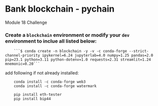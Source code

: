 # Bank blockchain - pychain
Module 18 Challenge

### Create a `blockchain` environment or modify your `dev` environment  to inclue all listed below:
        ```$ conda create -n blockchain -y -v -c conda-forge --strict-channel-priority ipykernel=6.24 jupyterlab=4.0 numpy=1.25 pandas=2.0 pip=23.1 python=3.11 python-dotenv=1.0 requests=2.31 streamlit=1.24 mnemonic=0.20```

add following if not already installed: 

        conda install -c conda-forge web3
        conda install -c conda-forge watermark

        pip install eth-tester
        pip install bip44
        
      
